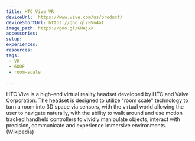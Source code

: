```yaml
---
title: HTC Vive VR
deviceUrl: 	https://www.vive.com/us/product/
deviceShortUrl:	https://goo.gl/BVn4at
image_path:	https://goo.gl/GHAjxX
accessories:
setup:
experiences:
resources:
tags:
 - VR
 - 6DOF
 - room-scale
 
---
```


HTC Vive is a high-end virtual reality headset developed by HTC and Valve Corporation. The headset is designed to utilize "room scale" technology to turn a room into 3D space via sensors, with the virtual world allowing the user to navigate naturally, with the ability to walk around and use motion tracked handheld controllers to vividly manipulate objects, interact with precision, communicate and experience immersive environments. (Wikipedia)